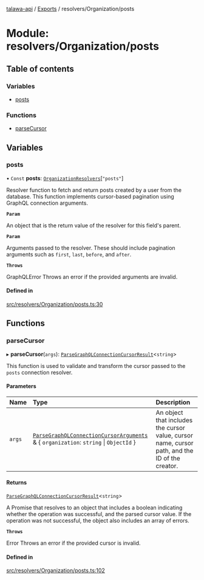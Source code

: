 [talawa-api](../README.md) / [Exports](../modules.md) / resolvers/Organization/posts

# Module: resolvers/Organization/posts

## Table of contents

### Variables

- [posts](resolvers_Organization_posts.md#posts)

### Functions

- [parseCursor](resolvers_Organization_posts.md#parsecursor)

## Variables

### posts

• `Const` **posts**: [`OrganizationResolvers`](types_generatedGraphQLTypes.md#organizationresolvers)[``"posts"``]

Resolver function to fetch and return posts created by a user from the database.
This function implements cursor-based pagination using GraphQL connection arguments.

**`Param`**

An object that is the return value of the resolver for this field's parent.

**`Param`**

Arguments passed to the resolver. These should include pagination arguments such as `first`, `last`, `before`, and `after`.

**`Throws`**

GraphQLError Throws an error if the provided arguments are invalid.

#### Defined in

[src/resolvers/Organization/posts.ts:30](https://github.com/PalisadoesFoundation/talawa-api/blob/636e51c/src/resolvers/Organization/posts.ts#L30)

## Functions

### parseCursor

▸ **parseCursor**(`args`): [`ParseGraphQLConnectionCursorResult`](utilities_graphQLConnection_parseGraphQLConnectionArguments.md#parsegraphqlconnectioncursorresult)\<`string`\>

This function is used to validate and transform the cursor passed to the `posts` connection resolver.

#### Parameters

| Name | Type | Description |
| :------ | :------ | :------ |
| `args` | [`ParseGraphQLConnectionCursorArguments`](utilities_graphQLConnection_parseGraphQLConnectionArguments.md#parsegraphqlconnectioncursorarguments) & \{ `organization`: `string` \| `ObjectId`  \} | An object that includes the cursor value, cursor name, cursor path, and the ID of the creator. |

#### Returns

[`ParseGraphQLConnectionCursorResult`](utilities_graphQLConnection_parseGraphQLConnectionArguments.md#parsegraphqlconnectioncursorresult)\<`string`\>

A Promise that resolves to an object that includes a boolean indicating whether the operation was successful, and the parsed cursor value. If the operation was not successful, the object also includes an array of errors.

**`Throws`**

Error Throws an error if the provided cursor is invalid.

#### Defined in

[src/resolvers/Organization/posts.ts:102](https://github.com/PalisadoesFoundation/talawa-api/blob/636e51c/src/resolvers/Organization/posts.ts#L102)
